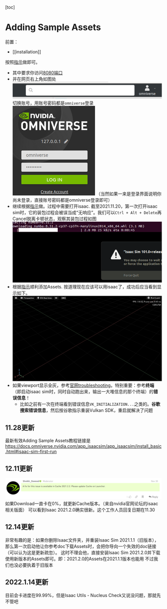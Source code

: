 [toc]
# Adding Sample Assets
前置：
- [[installation]]

按照[指示](https://docs.omniverse.nvidia.com/app_isaacsim/app_isaacsim/setup.html#adding-sample-assets)做即可。
- 其中要求你访问[8080端口](http://localhost:8080/)
- 并在网页右上角如图处![](assets/omniverse-switch.png)切换账号，用账号密码都是`omniverse`登录
![](assets/omniverse-login.png)
（当然如果一来是登录界面说明你尚未登录，直接账号密码都是omniverse登录即可）
- 继续根据[指示](https://docs.omniverse.nvidia.com/app_isaacsim/app_isaacsim/setup.html#adding-sample-assets)做。过程中需要打开isaac.
截至2021.11.20，第一次打开isaac sim时，它的装包过程会被误当成“无响应”。我们可以`Ctrl + Alt + Delete`再Cancel脱离卡顿状态，观察其装包过程如图
![](assets/isaac-install-packages.png)
- 根据[指示](https://docs.omniverse.nvidia.com/app_isaacsim/app_isaacsim/setup.html#adding-sample-assets)顺利添加Assets.
按道理现在应该可以用isaac了，成功后应当看到显示如下。
![](assets/final-result.png)
- 如果viewport显示全灰，参考[官网troubleshooting](https://docs.omniverse.nvidia.com/app_isaacsim/prod_kit/linux-troubleshooting.html#)。特别重要：参考**终端**（即启动isaac sim时，同时自动跑出来，输出一大堆信息的那个终端）的**错误信息**！
  - 比如之前有一次在终端看到错误信息`VK_INITIALIZATION...`之类的。**谷歌搜索错误信息**，然后按谷歌指示重装Vulkan SDK，重启就解决了问题
## 11.28更新
最新有效Adding Sample Assets教程链接是
https://docs.omniverse.nvidia.com/app_isaacsim/app_isaacsim/install_basic.html#isaac-sim-first-run
## 12.11更新
![](assets/tackle-download-issue.png)
如果Download一直卡在0%，就更新Cache版本。（来自nvidia官网论坛的isaac相关版面）
可以看到Isaac 2021.2.0确实很新。这个工作人员回复日期在11.30
## 12.14更新
非常有趣的是：如果你删除Isaac文件夹，并重装Isaac Sim 2021.1.1（旧版本），那么第一次启动他让你参考doc下载Assets时，会把你导向一个失效的doc链接（可以认为这是更新疏忽）。
这时不理会他，直接安装Isaac Sim 2021.2.0并下载使用新版本的Assets即可。即：2021.2.0的Assets在2021.1.1版本也能用
不过我们也没必要执着于旧版本
## 2022.1.14更新
目前会卡进度在99.99%，但是Isaac Utils - Nucleus Check又说没问题，那就先不管吧